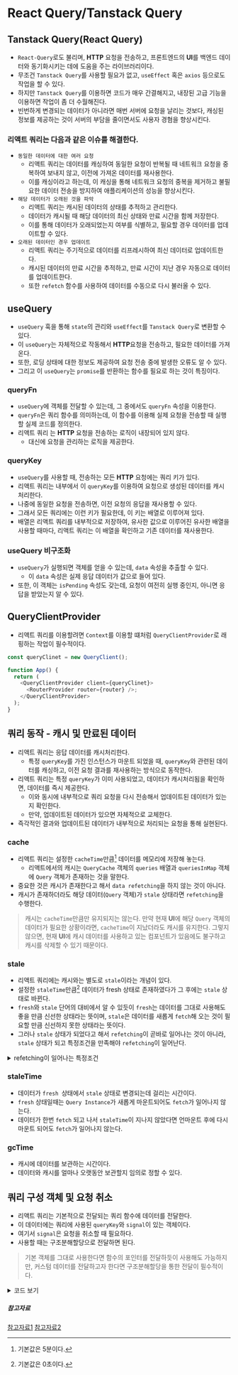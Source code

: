 # React Query/Tanstack Query

## Tanstack Query(React Query)

- `React-Query`로도 불리며, **HTTP** 요청을 전송하고, 프론트엔드의 **UI**를 백엔드 데이터와 동기화시키는 데에 도움을 주는 라이브러리이다.
- 무조건 `Tanstack Query`를 사용할 필요가 없고, `useEffect` 혹은 `axios` 등으로도 작업을 할 수 있다.
- 하지만 `Tanstack Query`를 이용하면 코드가 매우 간결해지고, 내장된 고급 기능을 이용하면 작업이 좀 더 수월해진다.
- 빈번하게 변경되는 데이터가 아니라면 매번 서버에 요청을 날리는 것보다, 캐싱된 정보를 제공하는 것이 서버의 부담을 줄이면서도 사용자 경혐을 향상시킨다.

### 리액트 쿼리는 다음과 같은 이슈를 해결한다.

- `동일한 데이터에 대한 여러 요청`
  - 리액트 쿼리는 데이터를 캐싱하여 동일한 요청이 반복될 때 네트워크 요청을 중복하여 보내지 않고, 이전에 가져온 데이터를 재사용한다.
  - 이를 캐싱이라고 하는데, 이 캐싱을 통해 네트워크 요청의 중복을 제거하고 불필요한 데이터 전송을 방지하여 애플리케이션의 성능을 향상시킨다.
- `해당 데이터가 오래된 것을 파악`
  - 리액트 쿼리는 캐시된 데이터의 상태를 추적하고 관리한다.
  - 데이터가 캐시될 때 해당 데이터의 최신 상태와 만료 시간을 함께 저장한다.
  - 이를 통해 데이터가 오래되었는지 여부를 식별하고, 필요할 경우 데이터를 업데이트할 수 있다. 
- `오래된 데이터인 경우 업데이트`
  - 리액트 쿼리는 주기적으로 데이터를 리프레시하여 최신 데이터로 업데이트한다.
  - 캐시된 데이터의 만료 시간을 추적하고, 만료 시간이 지난 경우 자동으로 데이터를 업데이트한다.
  - 또한 `refetch` 함수를 사용하여 데이터를 수동으로 다시 불러올 수 있다. 

## useQuery

- `useQuery` 훅을 통해 `state`의 관리와 `useEffect`를 `Tanstack Query`로 변환할 수 있다.
- 이 `useQuery`는 자체적으로 작동해서 **HTTP**요청을 전송하고, 필요한 데이터를 가져온다.
- 또한, 로딩 상태에 대한 정보도 제공하여 요청 전송 중에 발생한 오류도 알 수 있다.
- 그리고 이 `useQuery`는 `promise`를 반환하는 함수를 필요로 하는 것이 특징이다.

### queryFn

- `useQuery`에 객체를 전달할 수 있는데, 그 중에서도 `queryFn` 속성을 이용한다.
- `queryFn`은 쿼리 함수를 의미하는데, 이 함수를 이용해 실제 요청을 전송할 때 실행할 실제 코드를 정의한다.
- 리액트 쿼리 는 **HTTP** 요청을 전송하는 로직이 내장되어 있지 않다.
  - 대신에 요청을 관리하는 로직을 제공한다.

### queryKey

- `useQuery`를 사용할 때, 전송하는 모든 **HTTP** 요청에는 쿼리 키가 있다.
- 리액트 쿼리는 내부에서 이 `queryKey`를 이용하여 요청으로 생성된 데이터를 캐시 처리한다.
- 나중에 동일한 요청을 전송하면, 이전 요청의 응답을 재사용할 수 있다.
- 그래서 모든 쿼리에는 이런 키가 필요한데, 이 키는 배열로 이루어져 있다.
- 배열은 리액트 쿼리를 내부적으로 저장하여, 유사한 값으로 이루어진 유사한 배열을 사용할 때마다, 리액트 쿼리는 이 배열을 확인하고 기존 데이터를 재사용한다.

### useQuery 비구조화

- `useQuery`가 실행되면 객체를 얻을 수 있는데, `data` 속성을 추출할 수 있다.
  - 이 `data` 속성은 실제 응답 데이터가 값으로 들어 있다.
- 또한, 이 객체는 `isPending` 속성도 갖는데, 요청이 여전히 실행 중인지, 아니면 응답을 받았는지 알 수 있다. 

## QueryClientProvider

- 리액트 쿼리를 이용할려면 `Context`를 이용할 떄처럼 `QueryClientProvider`로 래핑하는 작업이 필수적이다.

```javascript
const queryClinet = new QueryClient();

function App() {
  return (
    <QueryClientProvider client={queryClinet}>
      <RouterProvider router={router} />;
    </QueryClientProvider>
  );
}
```

## 쿼리 동작 - 캐시 및 만료된 데이터

- 리액트 쿼리는 응답 데이터를 캐시처리한다.
  - 특정 `queryKey`를 가진 인스턴스가 마운트 되었을 때, `queryKey`와 관련된 데이터를 캐싱하고, 이전 요청 결과를 재사용하는 방식으로 동작한다.
- 리액트 쿼리는 특정 `queryKey`가 이미 사용되었고, 데이터가 캐시처리됨을 확인하면, 데이터를 즉시 제공한다.
  - 이와 동시에 내부적으로 쿼리 요청을 다시 전송해서 업데이트된 데이터가 있는지 확인한다.
  - 만약, 업데이트된 데이터가 있으면 자체적으로 교체한다.
- 즉각적인 결과와 업데이트된 데이터가 내부적으로 처리되는 요청을 통해 실현된다.

### cache

- 리액트 쿼리는 설정한 `cacheTime`만큼[^rkrwn] 데이터를 메모리에 저장해 놓는다.
  - 리액트에서의 캐시는 `QueryCache` 객체의 `queries` 배열과 `queriesInMap` 객체에 `Query` 객체가 존재하는 것을 말한다.
- 중요한 것은 캐시가 존재한다고 해서 `data refetching`을 하지 않는 것이 아니다.
- 캐시가 존재하더라도 해당 데이터(`Query` 객체)가 `stale` 상태라면 `refetching`을 수행한다.

> 캐시는 `cacheTime`만큼만 유지되지는 않는다. 만약 현재 **UI**에 해당 `Query` 객체의 데이터가 필요한 상황이라면, `cacheTime`이 지났더라도 캐시를 유지한다.
> 그렇지 않으면, 현재 **UI**에 캐시 데이터를 사용하고 있는 컴포넌트가 있음에도 불구하고 캐시를 삭제할 수 있기 때문이다.

[^rkrwn]: 기본값은 5분이다.

 ### stale

- 리액트 쿼리에는 캐시와는 별도로 `stale`이라는 개념이 있다.
- 설정한 `staleTime`만큼[^tmxodlf] 데이터가 fresh 상태로 존재하였다가 그 후에는 `stale` 상태로 바뀐다.
- `fresh`와 `stale` 단어의 대비에서 알 수 있듯이 `fresh`는 데이터를 그대로 사용해도 좋을 만큼 신선한 상태라는 뜻이며, `stale`은 데이터를 새롭게 `fetch`해 오는 것이 필요할 만큼 신선하지 못한 상태라는 뜻이다.
- 그러나 `stale` 상태가 되었다고 해서 `refetching`이 곧바로 일어나는 것이 아니라, `stale` 상태가 되고 특정조건을 만족해야 `refetching`이 일어난다.

<details>
  <summary> refetching이 일어나는 특정조건 </summary>

- 새로운 `Query Instance`가 마운트 될 때 (페이지 이동 후 등의 상황)
- 브라우저 화면을 다시 `focus` 할 때
- 인터넷이 재연결되었을 때
- `refetchInterval`이 설정되어있을 때
</details>

[^tmxodlf]: 기본값은 0초이다.

### staleTime

- 데이터가 `fresh `상태에서 `stale` 상태로 변경되는데 걸리는 시간이다.
- `fresh` 상태일때는 `Query Instance`가 새롭게 마운트되어도 `fetch`가 일어나지 않는다.
- 데이터가 한번 `fetch` 되고 나서 `staleTime`이 지나지 않았다면 언마운트 후에 다시 마운트 되어도 `fetch`가 일어나지 않는다.

### gcTime

- 캐시에 데이터를 보관하는 시간이다.
- 데이터와 캐시를 얼마나 오랫동안 보관할지 임의로 정할 수 있다.

## 쿼리 구성 객체 및 요청 취소

- 리액트 쿼리는 기본적으로 전달되는 쿼리 함수에 데이터를 전달한다.
- 이 데이터에는 쿼리에 사용된 `queryKey`와 `signal`이 있는 객체이다.
- 여기서 `signal`은 요청을 취소할 때 필요하다.
- 사용할 때는 구조분해할당으로 전달하면 된다.

> 기본 객체를 그대로 사용한다면 함수의 포인터를 전달하듯이 사용해도 가능하지만, 커스텀 데이터를 전달하고자 한다면 구조분해할당을 통한 전달이 필수적이다.


<details>
  <summary>코드 보기</summary>

- 쿼리 함수로 객체 전달

```javascript
const [searchTerm, setSearchTerm] = useState('');

const { data, isPending, isError, error } = useQuery({
  queryKey: ['events', { search: searchTerm }],
  queryFn: ({ signal }) => fetchEvents({ signal, searchTerm }),
});
```
- `config`로 `signal` 전달

```javascript
import axios from 'axios';

export async function fetchEvents({ signal, searchTerm }) {
  let url = 'http://localhost:3000/events';
  if (searchTerm) {
    url += `?search=${searchTerm}`;
  }

  try {
    const response = await axios.get(url, {
      signal,
    });

    return response.data.events;
  } catch (error) {
    if (error.response) {
      const err = new Error('An error occurred while fetching the events');
      err.code = error.response.status;
      err.info = error.response.data;
      throw err;
    } else {
      throw new Error('An error occurred while fetching the events');
    }
  }
}
```
</details>



##### 참고자료

[참고자료1](https://hjk329.github.io/react/react-query-queries/)
[참고자료2](https://www.timegambit.com/blog/digging/react-query/03)

